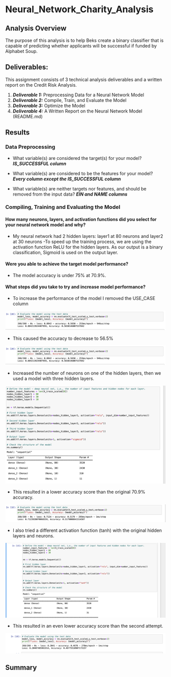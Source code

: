 # Neural_Network_Charity_Analysis

## Analysis Overview 

The purpose of this analysis is to help Beks create a binary classifier that is capable of predicting whether applicants will be successful if funded by Alphabet Soup. 

## Deliverables:
This assignment consists of 3 technical analysis deliverables and a written report on the Credit Risk Analysis. 

1. ***Deliverable 1:*** Preprocessing Data for a Neural Network Model
2. ***Deliverable 2:*** Compile, Train, and Evaluate the Model
3. ***Deliverable 3:*** Optimize the Model
4. ***Deliverable 4:*** A Written Report on the Neural Network Model (README.md)

## Results

### Data Preprocessing 

- What variable(s) are considered the target(s) for your model? ***IS_SUCCESSFUL column***

- What variable(s) are considered to be the features for your model? ***Every column except the IS_SUCCESSFUL column***

- What variable(s) are neither targets nor features, and should be removed from the input data? ***EIN and NAME columns***

### Compiling, Training and Evaluating the Model

#### How many neurons, layers, and activation functions did you select for your neural network model and why? 

- My neural network had 2 hidden layers: layer1 at 80 neurons and layer2 at 30 neurons 
-To speed up the training process, we are using the activation function ReLU for the hidden layers. As our output is a binary classification, Sigmoid is used on the output layer.

#### Were you able to achieve the target model performance?

- The model accuracy is under 75% at 70.9%. 

#### What steps did you take to try and increase model performance?

- To increase the performance of the model I removed the USE_CASE column

![USE_CASE.png](/Results/USE_CASE_accuracy.png)

- This caused the accuracy to decrease to 56.5%

![USE_CASE_accuracy.png](/Results/USE_CASE_accuracy.png)

- Increased the number of neurons on one of the hidden layers, then we used a model with three hidden layers.

![additional_layer_neurons.png](/Results/additional_layer_neurons.png)

- This resulted in a lower accuracy score than the original 70.9% accuracy. 

![additional_layer_neurons_accuracy.png](/Results/additional_layer_neurons_accuracy.png)

- I also tried a different activation function (tanh) with the original hidden layers and neurons. 

![tanh.png](/Results/tanh.png)

- This resulted in an even lower accuracy score than the second attempt. 

![tanh_accuracy.png](/Results/tanh_accuracy.png)



## Summary
